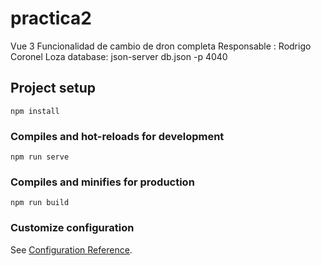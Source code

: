 # practica2

Vue 3
Funcionalidad de cambio de dron completa
Responsable : Rodrigo Coronel Loza
database:
json-server db.json -p 4040

## Project setup

```
npm install
```

### Compiles and hot-reloads for development

```
npm run serve
```

### Compiles and minifies for production

```
npm run build
```

### Customize configuration

See [Configuration Reference](https://cli.vuejs.org/config/).
